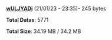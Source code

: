 [**wULJYADi**](/data/wULJYADi.txt) (21/01/23 - 23:35)- 245 bytes

**Total Datas**: 5771

**Total Size**: 34.19 MB / 34.2 MB